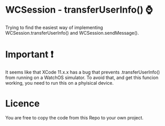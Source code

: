 # WCSession - transferUserInfo() ⌚

Trying to find the easiest way of implementing WCSession.transferUserInfo() and WCSession.sendMessage().

# Important ❗

It seems like that XCode 11.x.x has a bug that prevents .transferUserInfo() from running on a WatchOS simulator. To avoid that, and get this funcion working, you need to run this on a phyisical device.

# Licence

You are free to copy the code from this Repo to your own project.
